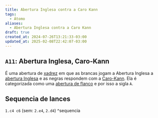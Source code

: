 ```yaml
---
title: Abertura Inglesa contra a Caro Kann
tags:
  - Átomo
aliases:
  - Abertura Inglesa contra a Caro Kann
draft: true
created_at: 2024-07-26T13:21:33-03:00
updated_at: 2025-02-08T22:42:07-03:00
---
```


## `A11`: Abertura Inglesa, Caro-Kann

É uma abertura de [xadrez](content/atomos/2024/08/06/Xadrez.md) em que as brancas jogam a Abertura Inglesa a [abertura Inglesa](content/atomos/2024/07/26/Xadrez_Abertura_Inglesa.md) e as negras respondem com a [Caro-Kann](content/atomos/2024/07/26/Xadrez_Caro_Kann.md). Ela é categorizada como uma [abertura de flanco](content/atomos/2024/07/26/Xadrez_Aberturas_de_flanco.md) e por isso a sigla `A`.

## Sequencia de lances
`1.c4 c6` (sem: `2.e4`, `2.d4`) ^sequencia